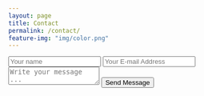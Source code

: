 ```yaml
---
layout: page
title: Contact
permalink: /contact/
feature-img: "img/color.png"
---
```

  <!-- #1 -->
  <form action="https://getsimpleform.com/messages?form_api_token=1ccefcf959db9a9d378e1379b4e1256f" method="post">
  <!-- the redirect_to is optional, the form will redirect to the referrer on submission -->
  <!-- #2 -->
  <input type='hidden' name='redirect_to' value='http://gregwarden.com/thank-you'/>
  <input type='text' name='name' placeholder='Your name' />
  <input type='email' name='email' placeholder='Your E-mail Address' />
  <textarea name='message' placeholder='Write your message ...'></textarea>
  <input type='submit' value='Send Message' />
</form>
